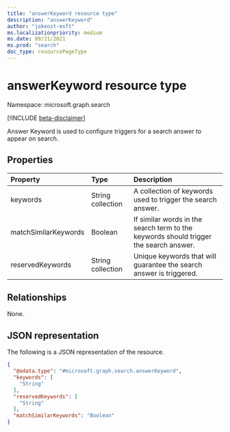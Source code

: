 ```yaml
---
title: "answerKeyword resource type"
description: "answerKeyword"
author: "jakeost-msft"
ms.localizationpriority: medium
ms.date: 09/21/2021
ms.prod: "search"
doc_type: resourcePageType
---
```


# answerKeyword resource type

Namespace: microsoft.graph.search

[!INCLUDE [beta-disclaimer](../../includes/beta-disclaimer.md)]

Answer Keyword is used to configure triggers for a search answer to appear on search.

## Properties
|Property|Type|Description|
|:---|:---|:---|
|keywords|String collection|A collection of keywords used to trigger the search answer.|
|matchSimilarKeywords|Boolean|If similar words in the search term to the keywords should trigger the search answer.|
|reservedKeywords|String collection|Unique keywords that will guarantee the search answer is triggered.|

## Relationships
None.

## JSON representation
The following is a JSON representation of the resource.
<!-- {
  "blockType": "resource",
  "@odata.type": "microsoft.graph.search.answerKeyword"
}
-->
``` json
{
  "@odata.type": "#microsoft.graph.search.answerKeyword",
  "keywords": [
    "String"
  ],
  "reservedKeywords": [
    "String"
  ],
  "matchSimilarKeywords": "Boolean"
}
```

